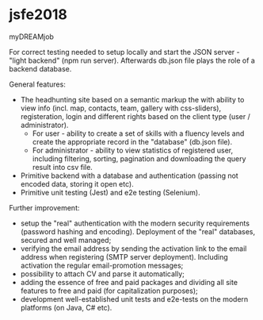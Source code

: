 # jsfe2018

myDREAMjob

For correct testing needed to setup locally and start the JSON server - "light backend" (npm run server). Afterwards db.json file plays the role of a backend database.

General features:
- The headhunting site based on a semantic markup the with ability to view info (incl. map, contacts, team, gallery with css-sliders), registeration, login and different rights based on the client type (user / administrator).
    - For user - ability to create a set of skills with a fluency levels and create the appropriate record in the "database" (db.json file).
    - For administrator - ability to view statistics  of registered user, including filtering, sorting, pagination and downloading the query result into csv file.
- Primitive backend with a database and authentication (passing not encoded data, storing it open etc).
- Primitive unit testing (Jest) and e2e testing (Selenium).

Further improvement:
- setup the "real" authentication with the modern security requirements (password hashing and encoding). Deployment of the "real" databases, secured and well managed;
- verifying the email address by sending the activation link to the email address when registering (SMTP server deployment). Including activation the regular email-promotion messages;
- possibility to attach CV and parse it automatically;
- adding the essence of free and paid packages and dividing all site features to free and paid (for capitalization purposes);
- development well-established unit tests and e2e-tests on the modern platforms (on Java, C# etc).
